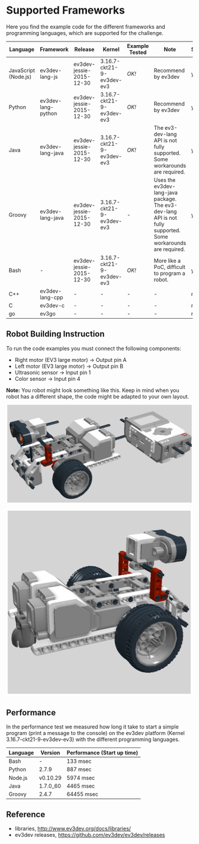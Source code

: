 
# Supported Frameworks
Here you find the example code for the different frameworks and programming languages, which are supported for the challenge.

|  Language | Framework  | Release | Kernel | Example Tested  | Note | Supported |
|---|---|---|---|---|---|---|
| JavaScript (Node.js)  | ev3dev-lang-js  | ev3dev-jessie-2015-12-30 | 3.16.7-ckt21-9-ev3dev-ev3 | _OK!_  | Recommend by ev3dev | yes!|
|  Python |  ev3dev-lang-python | ev3dev-jessie-2015-12-30| 3.16.7-ckt21-9-ev3dev-ev3 | _OK!_ | Recommend by ev3dev |yes!|
|  Java |  ev3dev-lang-java | ev3dev-jessie-2015-12-30| 3.16.7-ckt21-9-ev3dev-ev3 | _OK!_ | The ev3-dev-lang API is not fully supported. Some workarounds are required. |yes!|
|  Groovy |  ev3dev-lang-java | ev3dev-jessie-2015-12-30| 3.16.7-ckt21-9-ev3dev-ev3 | - | Uses the ev3dev-lang-java package. The ev3-dev-lang API is not fully supported. Some workarounds are required.|yes!|
|  Bash |  - | ev3dev-jessie-2015-12-30| 3.16.7-ckt21-9-ev3dev-ev3 | _OK!_ | More like a PoC, difficult to program a robot. | yes!|
|  C++ |  ev3dev-lang-cpp |  -| - | - | - |no!|
|  C |  ev3dev-c |  -| - | - | - |no!|
|  go |  ev3go |  -| - | - | - |no!|


## Robot Building Instruction

To run the code examples you must connect the following components:
- Right motor (EV3 large motor) -> Output pin A
- Left motor (EV3 large motor) -> Output pin B
- Ultrasonic sensor -> Input pin 1
- Color sensor -> Input pin 4

__Note:__ You robot might look something like this. Keep in mind when you robot has a different shape, 
the code might be adapted to your own layout.

![layout_01](layout_01.png)

![layout_02](layout_02.png)

## Performance
In the performance test we measured how long it take to start a simple program (print a message to the console) 
on the ev3dev platform (Kernel 3.16.7-ckt21-9-ev3dev-ev3) with the different programming languages.

|Language|Version|Performance (Start up time)|
|---|---|---|
|Bash|-|133 msec|
|Python|2.7.9|887 msec|
|Node.js|v0.10.29|5974 msec|
|Java|1.7.0_60|4465 msec|
|Groovy|2.4.7|64455 msec|



## Reference
- libraries, http://www.ev3dev.org/docs/libraries/
- ev3dev releases, https://github.com/ev3dev/ev3dev/releases

